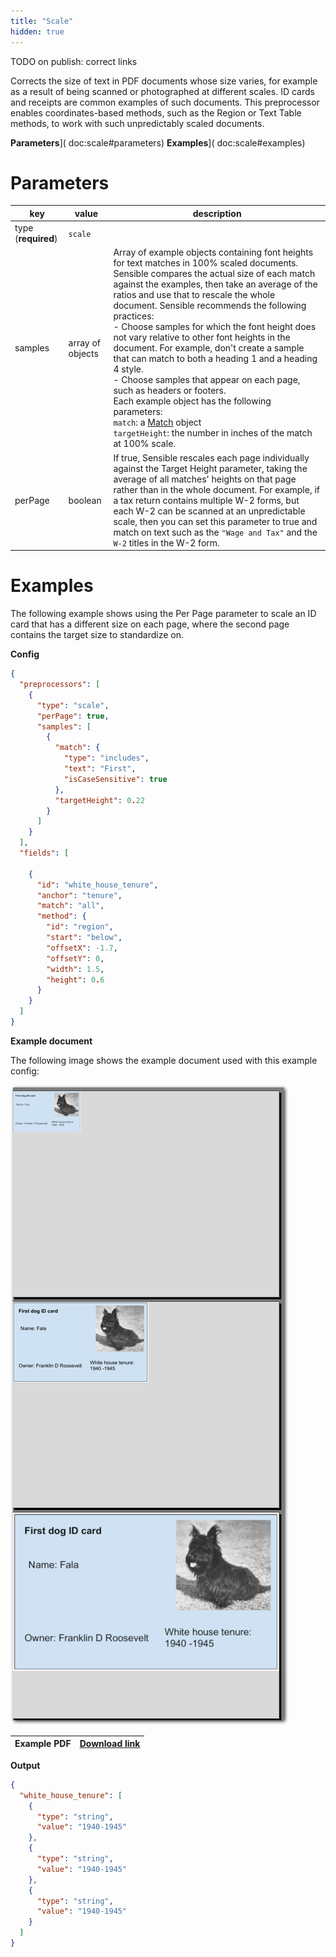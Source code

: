 ```yaml
---
title: "Scale"
hidden: true
---
```


TODO on publish: correct links

Corrects the size of text in PDF documents whose size varies, for example as a result of being scanned or photographed at different scales. ID cards and receipts are common examples of such documents. This preprocessor enables coordinates-based methods, such as the Region or Text Table methods, to work with such unpredictably scaled documents.

**Parameters**]( doc:scale#parameters)
**Examples**]( doc:scale#examples)


Parameters
====

| key                 | value            | description                                                  |
| ------------------- | ---------------- | ------------------------------------------------------------ |
| type (**required**) | `scale`          |                                                              |
| samples             | array of objects | Array of example objects containing font heights for text matches in 100% scaled documents. Sensible compares the actual size of each match against the examples, then take an average of the ratios and use that to rescale the whole document. Sensible recommends the following practices:<br>- Choose samples for which the font height does not vary relative to other font heights in the document. For example, don't create a sample that can match to both a heading 1 and a heading 4 style.<br/>- Choose samples that appear on each page, such as headers or footers.<br/>Each example object has the following parameters:<br/> `match`: a [Match](doc:match) object<br/>`targetHeight`: the number in inches of the match at 100% scale. |
| perPage             | boolean          | If true, Sensible rescales each page individually against the Target Height parameter, taking the average of  all matches' heights on that page rather than in the whole document. For example, if a tax return contains multiple W-2 forms, but each W-2 can be scanned at an unpredictable scale, then you can set this parameter to true and match on text such as the `"Wage and Tax"` and the `W-2` titles in the W-2 form. |

Examples
====

The following example shows using the Per Page parameter to scale an ID card that has a different size on each page, where the second page contains the target size to standardize on.

**Config**

```json
{
  "preprocessors": [
    {
      "type": "scale",
      "perPage": true,
      "samples": [
        {
          "match": {
            "type": "includes",
            "text": "First",
            "isCaseSensitive": true
          },
          "targetHeight": 0.22
        }
      ]
    }
  ],
  "fields": [
    
    {
      "id": "white_house_tenure",
      "anchor": "tenure",
      "match": "all",
      "method": {
        "id": "region",
        "start": "below",
        "offsetX": -1.7,
        "offsetY": 0,
        "width": 1.5,
        "height": 0.6
      }
    }
  ]
}
```

**Example document**

The following image shows the example document used with this example config:

![Click to enlarge](https://raw.githubusercontent.com/sensible-hq/sensible-docs/main/readme-sync/assets/v0/images/final/scale.png)

| Example PDF | [Download link](https://raw.githubusercontent.com/sensible-hq/sensible-docs/main/readme-sync/assets/v0/pdfs/scale.pdf) |
| ------------------------------------------ | ------------------------------------------------------------ |

**Output**

```json
{
  "white_house_tenure": [
    {
      "type": "string",
      "value": "1940-1945"
    },
    {
      "type": "string",
      "value": "1940-1945"
    },
    {
      "type": "string",
      "value": "1940-1945"
    }
  ]
}
```

